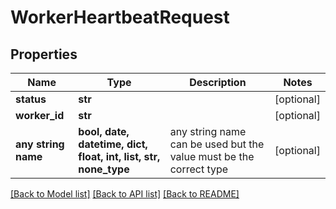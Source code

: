 # WorkerHeartbeatRequest


## Properties
Name | Type | Description | Notes
------------ | ------------- | ------------- | -------------
**status** | **str** |  | [optional] 
**worker_id** | **str** |  | [optional] 
**any string name** | **bool, date, datetime, dict, float, int, list, str, none_type** | any string name can be used but the value must be the correct type | [optional]

[[Back to Model list]](../README.md#documentation-for-models) [[Back to API list]](../README.md#documentation-for-api-endpoints) [[Back to README]](../README.md)


